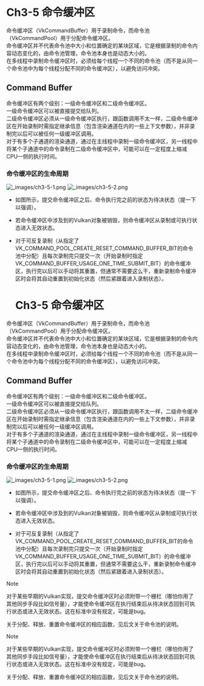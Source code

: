 # Ch3-5 命令缓冲区[](https://easyvulkan.github.io/Ch3-5%20%E5%91%BD%E4%BB%A4%E7%BC%93%E5%86%B2%E5%8C%BA.html#ch3-5 "Permalink to this heading")

命令缓冲区（VkCommandBuffer）用于录制命令，而命令池（VkCommandPool）用于分配命令缓冲区。  
命令缓冲区并不代表命令池中大小和位置确定的某块区域，它是根据录制的命令内容动态变化的，由命令池管理，命令池本身也是动态大小的。  
在多线程中录制命令缓冲区时，必须给每个线程一个不同的命令池（而不是从同一个命令池中为每个线程分配不同的命令缓冲区），以避免访问冲突。

## Command Buffer[](https://easyvulkan.github.io/Ch3-5%20%E5%91%BD%E4%BB%A4%E7%BC%93%E5%86%B2%E5%8C%BA.html#command-buffer "Permalink to this heading")

命令缓冲区有两个级别：一级命令缓冲区和二级命令缓冲区。  
一级命令缓冲区可以被直接提交给队列。  
二级命令缓冲区必须从一级命令缓冲区执行，跟函数调用不太一样，二级命令缓冲区在开始录制时需指定继承信息（包含渲染通道在内的一些上下文参数），并非录制完以后可以被任何一级缓冲区调用。  
对于有多个子通道的渲染通道，通过在主线程中录制一级命令缓冲区，另一线程中将某个子通道中的命令录制在二级命令缓冲区中，可能可以在一定程度上缩减CPU一侧的执行时间。

### 命令缓冲区的生命周期[](https://easyvulkan.github.io/Ch3-5%20%E5%91%BD%E4%BB%A4%E7%BC%93%E5%86%B2%E5%8C%BA.html#id1 "Permalink to this heading")

![_images/ch3-5-1.png](https://easyvulkan.github.io/_images/ch3-5-1.png) ![_images/ch3-5-2.png](https://easyvulkan.github.io/_images/ch3-5-2.png)

- 如图所示，提交命令缓冲区之后、命令执行完之前的状态为待决状态（提一下以强调）。
    
- 若命令缓冲区中涉及到的Vulkan对象被销毁，则命令缓冲区从录制或可执行状态进入无效状态。
    
- 对于可反复录制（从指定了VK_COMMAND_POOL_CREATE_RESET_COMMAND_BUFFER_BIT的命令池中分配）且每次录制完只提交一次（开始录制时指定VK_COMMAND_BUFFER_USAGE_ONE_TIME_SUBMIT_BIT）的命令缓冲区，执行完以后可以手动将其重置，但通常不需要这么干，重新录制命令缓冲区时会将其自动重置到初始化状态（然后紧跟着进入录制状态）。
    # Ch3-5 命令缓冲区[](https://easyvulkan.github.io/Ch3-5%20%E5%91%BD%E4%BB%A4%E7%BC%93%E5%86%B2%E5%8C%BA.html#ch3-5 "Permalink to this heading")

命令缓冲区（VkCommandBuffer）用于录制命令，而命令池（VkCommandPool）用于分配命令缓冲区。  
命令缓冲区并不代表命令池中大小和位置确定的某块区域，它是根据录制的命令内容动态变化的，由命令池管理，命令池本身也是动态大小的。  
在多线程中录制命令缓冲区时，必须给每个线程一个不同的命令池（而不是从同一个命令池中为每个线程分配不同的命令缓冲区），以避免访问冲突。

## Command Buffer[](https://easyvulkan.github.io/Ch3-5%20%E5%91%BD%E4%BB%A4%E7%BC%93%E5%86%B2%E5%8C%BA.html#command-buffer "Permalink to this heading")

命令缓冲区有两个级别：一级命令缓冲区和二级命令缓冲区。  
一级命令缓冲区可以被直接提交给队列。  
二级命令缓冲区必须从一级命令缓冲区执行，跟函数调用不太一样，二级命令缓冲区在开始录制时需指定继承信息（包含渲染通道在内的一些上下文参数），并非录制完以后可以被任何一级缓冲区调用。  
对于有多个子通道的渲染通道，通过在主线程中录制一级命令缓冲区，另一线程中将某个子通道中的命令录制在二级命令缓冲区中，可能可以在一定程度上缩减CPU一侧的执行时间。

### 命令缓冲区的生命周期[](https://easyvulkan.github.io/Ch3-5%20%E5%91%BD%E4%BB%A4%E7%BC%93%E5%86%B2%E5%8C%BA.html#id1 "Permalink to this heading")

![_images/ch3-5-1.png](https://easyvulkan.github.io/_images/ch3-5-1.png) ![_images/ch3-5-2.png](https://easyvulkan.github.io/_images/ch3-5-2.png)

- 如图所示，提交命令缓冲区之后、命令执行完之前的状态为待决状态（提一下以强调）。
    
- 若命令缓冲区中涉及到的Vulkan对象被销毁，则命令缓冲区从录制或可执行状态进入无效状态。
    
- 对于可反复录制（从指定了VK_COMMAND_POOL_CREATE_RESET_COMMAND_BUFFER_BIT的命令池中分配）且每次录制完只提交一次（开始录制时指定VK_COMMAND_BUFFER_USAGE_ONE_TIME_SUBMIT_BIT）的命令缓冲区，执行完以后可以手动将其重置，但通常不需要这么干，重新录制命令缓冲区时会将其自动重置到初始化状态（然后紧跟着进入录制状态）。
    

Note

对于某些早期的Vulkan实现，提交命令缓冲区时必须附带一个栅栏（哪怕你用了其他同步手段比如信号量），才能使命令缓冲区在执行结束后从待决状态回到可执行状态或进入无效状态。这在标准中没有规定，可能是bug。

关于分配、释放、重置命令缓冲区的相应函数，见后文关于命令池的说明。

Note

对于某些早期的Vulkan实现，提交命令缓冲区时必须附带一个栅栏（哪怕你用了其他同步手段比如信号量），才能使命令缓冲区在执行结束后从待决状态回到可执行状态或进入无效状态。这在标准中没有规定，可能是bug。

关于分配、释放、重置命令缓冲区的相应函数，见后文关于命令池的说明。
